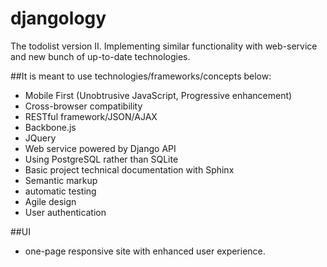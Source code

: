 djangology
==========
The todolist version II. Implementing similar functionality with web-service and new bunch of up-to-date technologies.

##It is meant to use technologies/frameworks/concepts below: 

* Mobile First (Unobtrusive JavaScript, Progressive enhancement)
* Cross-browser compatibility
* RESTful framework/JSON/AJAX
* Backbone.js
* JQuery
* Web service powered by Django API
* Using PostgreSQL rather than SQLite
* Basic project technical documentation with Sphinx
* Semantic markup
* automatic testing
* Agile design
* User authentication

##UI 
* one-page responsive site with enhanced user experience.

